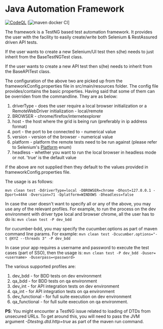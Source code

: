 # Java Automation Framework

[![CodeQL](https://github.com/sandeep-singh-79/master_automation_framework/actions/workflows/codeql-analysis.yml/badge.svg)](https://github.com/sandeep-singh-79/master_automation_framework/actions/workflows/codeql-analysis.yml)
[![maven docker CI](https://github.com/sandeep-singh-79/master_automation_framework/actions/workflows/DockerCI.yml/badge.svg)]

The framework is a TestNG based test automation framework. It provides the user with the facility to easily create/write both Selenium & RestAssured driven API tests.

If the user wants to create a new Selenium/UI test then s(he) needs to just inherit from the BaseTestNGTest class.

If the user wants to create a new API test then s(he) needs to inherit from the BaseAPITest class.

The configuration of the above two are picked up from the frameworkConfig.properties file in src/main/resources folder. The config file provides/contains the basic properties. Having said that some of them can be overriden from the commandline. They are as below:

1. driverType - does the user require a local browser initialization or a RemoteWebDriver initialization - local/remote
2. BROWSER - chrome/firefox/internetexplorer
3. host - the host where the grid is being run (preferably in ip address format)
4. port - the port to be connected to - numerical value
5. version - version of the browser - numerical value
6. platform - platform the remote tests need to be run against (please refer to Selenium's [Platform](https://seleniumhq.github.io/selenium/docs/api/java/org/openqa/selenium/Platform.html) enum)
7. headless - whether you want to run the local browser in headless mode or not. 'true' is the default value

if the above are not supplied then they default to the values provided in frameworkConfig.properties file.

The usage is as follows:

`mvn clean test -DdriverType=local -DBROWSER=chrome -Dhost=127.0.0.1 -Dport=4444 -Dversion=71 -Dplatform=WINDOWS -Dheadless=false`

In case the user doesn't want to specify all or any of the above, you may use any of the relevant profiles. For example, to run the process on the dev environment with driver type local and browser chrome, all the user has to do is:
`mvn clean test -P dev_bdd`

for cucumber-bdd, you may specify the cucumber.options as part of maven command line params. For example:
`mvn clean test -Dcucumber.options="-t @XYZ --threads 3" -P dev_bdd`

In case your app requires a username and password to execute the test cases (part of SSO), then the usage is:
`mvn clean test -P dev_bdd -Duser=<username> -Duserpass=<password>`

The various supported profiles are:

1. dev_bdd - for BDD tests on dev environment
2. qa_bdd - for BDD tests on qa environment
3. dev_int - for API integration tests on dev environment
4. qa_int - for API integration tests on qa environment
5. dev_functional - for full suite execution on dev environment
6. qa_functional - for full suite execution on qa environment.

**PS**: You might encounter a TestNG issue related to loading of DTDs from unsecured URLs. To get around this, you will
need to pass the JVM argument *-Dtestng.dtd.http=true* as part of the maven run command.
